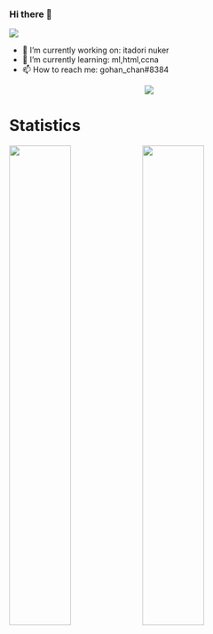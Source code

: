 ### Hi there 👋

![](https://komarev.com/ghpvc/?username=gohan-chan69)
- 🔭 I’m currently working on: itadori nuker
- 🌱 I’m currently learning: ml,html,ccna
- 📫 How to reach me: gohan_chan#8384

<p align="center">
  <a href="https://github.com/gohan-chan69">
    <img src="https://cdn.discordapp.com/attachments/809100720031793213/917397852005752862/gojo.png"/>
     </a>
  </p>
  
  
# Statistics
<img align="left" width="47%" src="https://github-readme-stats.vercel.app/api?username=anuraghazra&show_icons=true&theme=radical)" />
<img align="left" width="47%" src="https://github-readme-stats.vercel.app/api/top-langs/?username=gohan-chan69&theme=radical" />







